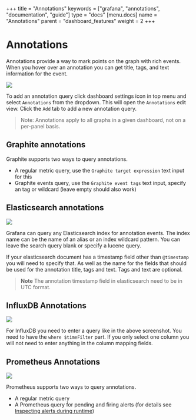+++
title = "Annotations"
keywords = ["grafana", "annotations", "documentation", "guide"]
type = "docs"
[menu.docs]
name = "Annotations"
parent = "dashboard_features"
weight = 2
+++

# Annotations

Annotations provide a way to mark points on the graph with rich events. When you hover over an annotation
you can get title, tags, and text information for the event.

![](/img/docs/v1/annotated_graph1.png)

To add an annotation query click dashboard settings icon in top menu and select `Annotations` from the
dropdown. This will open the `Annotations` edit view. Click the `Add` tab to add a new annotation query.

> Note: Annotations apply to all graphs in a given dashboard, not on a per-panel basis.

## Graphite annotations

Graphite supports two ways to query annotations.

- A regular metric query, use the `Graphite target expression` text input for this
- Graphite events query, use the `Graphite event tags` text input, specify an tag or wildcard (leave empty should also work)

## Elasticsearch annotations
![](/img/docs/v2/annotations_es.png)

Grafana can query any Elasticsearch index for annotation events. The index name can be the name of an alias or an index wildcard pattern.
You can leave the search query blank or specify a lucene query.

If your elasticsearch document has a timestamp field other than `@timestamp` you will need to specify that. As well
as the name for the fields that should be used for the annotation title, tags and text. Tags and text are optional.

> **Note** The annotation timestamp field in elasticsearch need to be in UTC format.

## InfluxDB Annotations
![](/img/docs/v2/annotations_influxdb.png)

For InfluxDB you need to enter a query like in the above screenshot. You need to have the ```where $timeFilter``` part.
If you only select one column you will not need to enter anything in the column mapping fields.

## Prometheus Annotations

![](/img/docs/v3/annotations_prom.png)

Prometheus supports two ways to query annotations.

- A regular metric query
- A Prometheus query for pending and firing alerts (for details see [Inspecting alerts during runtime](https://prometheus.io/docs/alerting/rules/#inspecting-alerts-during-runtime))
